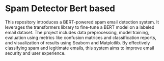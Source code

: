 # Spam Detector Bert based 
 This repository introduces a BERT-powered spam email detection system. It leverages the transformers library to fine-tune a BERT model on a labeled email dataset. The project includes data preprocessing, model training, evaluation using metrics like confusion matrices and classification reports, and visualization of results using Seaborn and Matplotlib. By effectively classifying spam and legitimate emails, this system aims to improve email security and user experience.
